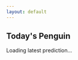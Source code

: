 ```yaml
---
layout: default
---
```


<div id="prediction-container">
  <h2>Today's Penguin</h2>
  <p id="loading">Loading latest prediction...</p>
</div>

<script>
// Create a hardcoded sample prediction to ensure the page works
const sampleData = {
  "date": "2023-04-07",
  "prediction": "Adelie",
  "probability": 50.0,
  "measurements": {
    "bill_length_mm": 44.02,
    "bill_depth_mm": 17.23,
    "flipper_length_mm": 199.80,
    "body_mass_g": 5374.90,
    "datetime": "2025-04-07 07:59:00"
  }
};

// Display the prediction data
document.addEventListener('DOMContentLoaded', function() {
  const predDiv = document.getElementById('prediction-container');
  
  try {
    predDiv.innerHTML = `
      <h2>Today's Penguin (${sampleData.date})</h2>
      <p><strong>Species:</strong> ${sampleData.prediction}</p>
      <p><strong>Confidence:</strong> ${sampleData.probability.toFixed(2)}%</p>
      <h3>Measurements:</h3>
      <ul>
        <li>Bill Length: ${sampleData.measurements.bill_length_mm.toFixed(2)} mm</li>
        <li>Bill Depth: ${sampleData.measurements.bill_depth_mm.toFixed(2)} mm</li>
        <li>Flipper Length: ${sampleData.measurements.flipper_length_mm.toFixed(2)} mm</li>
        <li>Body Mass: ${sampleData.measurements.body_mass_g.toFixed(2)} g</li>
        <li>Time: ${sampleData.measurements.datetime}</li>
      </ul>
      <p><em>Note: This is a sample prediction. The GitHub workflow will update this data daily.</em></p>
    `;
  } catch (error) {
    predDiv.innerHTML = `
      <h2>Today's Penguin</h2>
      <p style="color: red;">Error displaying prediction data.</p>
      <p style="color: gray; font-size: 0.8em;">Technical details: ${error.message}</p>
    `;
  }
});
</script>